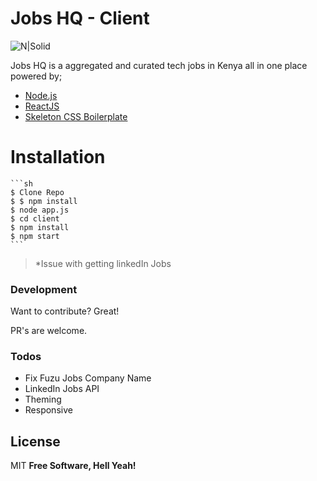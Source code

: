 # Jobs HQ - Client

![N|Solid](https://lh3.googleusercontent.com/JZn0FqNeJUguKA9c8uYe0C6geG5brDXGABW980C-4-O-Bdg8yphd7a_CM5f99ifIHRpfQWgD38ttCwRmx4c8=w1600-h804-rw)

Jobs HQ is a aggregated and curated tech jobs in Kenya all in one place powered by;

  - [Node.js](https://nodejs.org/en/)
  - [ReactJS](https://reactjs.org)
  - [Skeleton CSS Boilerplate](http://getskeleton.com/)

# Installation

    ```sh
    $ Clone Repo
    $ $ npm install
    $ node app.js
    $ cd client
    $ npm install
    $ npm start
    ```

 
> *Issue with getting linkedIn Jobs 


### Development

Want to contribute? Great!

PR's are welcome.

### Todos

 - Fix Fuzu Jobs Company Name
 - LinkedIn Jobs API
 - Theming
 - Responsive

License
----
MIT
**Free Software, Hell Yeah!**


